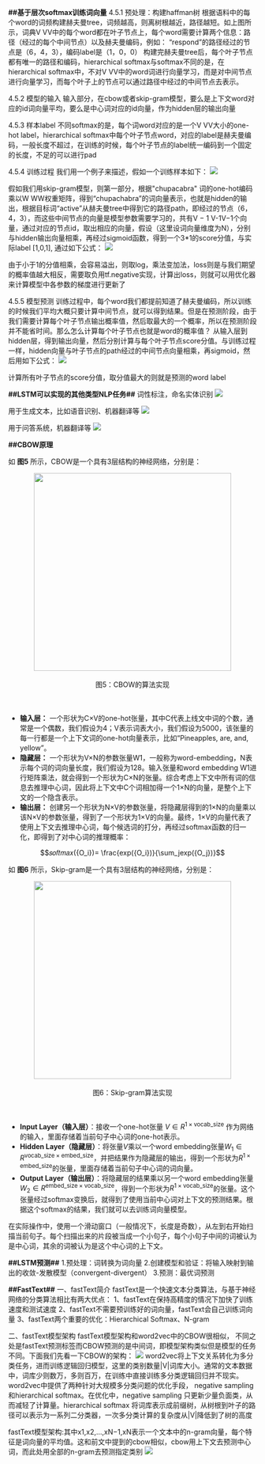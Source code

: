 **##基于层次softmax训练词向量**
4.5.1 预处理：构建haffman树
根据语料中的每个word的词频构建赫夫曼tree，词频越高，则离树根越近，路径越短。如上图所示，词典V VV中的每个word都在叶子节点上，每个word需要计算两个信息：路径（经过的每个中间节点）以及赫夫曼编码，例如：
“respond”的路径经过的节点是（6，4，3），编码label是（1，0，0）
构建完赫夫曼tree后，每个叶子节点都有唯一的路径和编码，hierarchical softmax与softmax不同的是，在hierarchical softmax中，不对V VV中的word词进行向量学习，而是对中间节点进行向量学习，而每个叶子上的节点可以通过路径中经过的中间节点去表示。

4.5.2 模型的输入
输入部分，在cbow或者skip-gram模型，要么是上下文word对应的id词向量平均，要么是中心词对应的id向量，作为hidden层的输出向量

4.5.3 样本label
不同softmax的是，每个词word对应的是一个V VV大小的one-hot label，hierarchical softmax中每个叶子节点word，对应的label是赫夫曼编码，一般长度不超过，在训练的时候，每个叶子节点的label统一编码到一个固定的长度，不足的可以进行pad

4.5.4 训练过程
我们用一个例子来描述，假如一个训练样本如下：
![](https://ai-studio-static-online.cdn.bcebos.com/bf3678d57ec54ba386c909ac55a0080e531a722199024039980bf1aa5f21da6a)

假如我们用skip-gram模型，则第一部分，根据"chupacabra" 词的one-hot编码乘以W WW权重矩阵，得到“chupachabra”的词向量表示，也就是hidden的输出，根据目标词“active”从赫夫曼tree中得到它的路径path，即经过的节点（6，4，3），而这些中间节点的向量是模型参数需要学习的，共有V − 1 V-1V−1个向量，通过对应的节点id，取出相应的向量，假设（这里设词向量维度为N），分别与hidden输出向量相乘，再经过sigmoid函数，得到一个3*1的score分值，与实际label [1,0,1], 通过如下公式：
![](https://ai-studio-static-online.cdn.bcebos.com/4ba484b3031d4d6587f6ca76ab683148a14573a121934c8d9099ca889994d465)

由于小于1的分值相乘，会容易溢出，则取log，乘法变加法，loss则是与我们期望的概率值越大相反，需要取负用tf.negative实现，计算出loss，则就可以用优化器来计算模型中各参数的梯度进行更新了

4.5.5 模型预测
训练过程中，每个word我们都提前知道了赫夫曼编码，所以训练的时候我们平均大概只要计算中间节点，就可以得到结果。但是在预测阶段，由于我们需要计算每个叶子节点输出概率值，然后取最大的一个概率，所以在预测阶段并不能省时间。那么怎么计算每个叶子节点也就是word的概率值？
从输入层到hidden层，得到输出向量，然后分别计算与每个叶子节点score分值。与训练过程一样，hidden向量与叶子节点的path经过的中间节点向量相乘，再sigmoid，然后用如下公式：
![](https://ai-studio-static-online.cdn.bcebos.com/9b927905e3144c2aa2b47e560e823738755d2ea6520044579f9c0108a4be9ecd)

计算所有叶子节点的score分值，取分值最大的则就是预测的word label


**##LSTM可以实现的其他类型NLP任务##**
词性标注，命名实体识别
![](https://ai-studio-static-online.cdn.bcebos.com/a9230c28fac541fe8830502b3351b0c78931176427634f6eb0c8fe1bb1ee02a7)


用于生成文本，比如语音识别、机器翻译等
![](https://ai-studio-static-online.cdn.bcebos.com/a637a1a376f74c29aa0cc50ba57f2d456ab83de695594e538c56a81aa365def7)


用于问答系统，机器翻译等
![](https://ai-studio-static-online.cdn.bcebos.com/6e4ca1ccc1b149528bc8f3771315ecdc66d1455ddc82444aa8a0ba8e9cf69481)


**##CBOW原理**

如 **图5** 所示，CBOW是一个具有3层结构的神经网络，分别是：

<center><img src="https://ai-studio-static-online.cdn.bcebos.com/72397490c0ba499692cff31484431c57bc9d20f7ef344454868e12d628ec5bd3" width="400" ></center>
<center><br>图5：CBOW的算法实现</br></center>
<br></br>

* **输入层：** 一个形状为C×V的one-hot张量，其中C代表上线文中词的个数，通常是一个偶数，我们假设为4；V表示词表大小，我们假设为5000，该张量的每一行都是一个上下文词的one-hot向量表示，比如“Pineapples, are, and, yellow”。
* **隐藏层：** 一个形状为V×N的参数张量W1，一般称为word-embedding，N表示每个词的词向量长度，我们假设为128。输入张量和word embedding W1进行矩阵乘法，就会得到一个形状为C×N的张量。综合考虑上下文中所有词的信息去推理中心词，因此将上下文中C个词相加得一个1×N的向量，是整个上下文的一个隐含表示。
* **输出层：** 创建另一个形状为N×V的参数张量，将隐藏层得到的1×N的向量乘以该N×V的参数张量，得到了一个形状为1×V的向量。最终，1×V的向量代表了使用上下文去推理中心词，每个候选词的打分，再经过softmax函数的归一化，即得到了对中心词的推理概率：

$$𝑠𝑜𝑓𝑡𝑚𝑎𝑥({O_i})= \frac{exp({O_i})}{\sum_jexp({O_j})}$$

如 **图6** 所示，Skip-gram是一个具有3层结构的神经网络，分别是：

<center><img src="https://ai-studio-static-online.cdn.bcebos.com/a572953b845d4c91bdf6b7b475e7b4437bee69bd60024eb2b8c46f56adf2bdef" width="400" ></center>
<center><br>图6：Skip-gram算法实现</br></center>
<br></br>

- **Input Layer（输入层）**：接收一个one-hot张量 $V \in R^{1 \times \text{vocab\_size}}$ 作为网络的输入，里面存储着当前句子中心词的one-hot表示。
- **Hidden Layer（隐藏层）**：将张量$V$乘以一个word embedding张量$W_1 \in R^{\text{vocab\_size} \times \text{embed\_size}}$，并把结果作为隐藏层的输出，得到一个形状为$R^{1 \times \text{embed\_size}}$的张量，里面存储着当前句子中心词的词向量。
- **Output Layer（输出层）**：将隐藏层的结果乘以另一个word embedding张量$W_2 \in R^{\text{embed\_size} \times \text{vocab\_size}}$，得到一个形状为$R^{1 \times \text{vocab\_size}}$的张量。这个张量经过softmax变换后，就得到了使用当前中心词对上下文的预测结果。根据这个softmax的结果，我们就可以去训练词向量模型。

在实际操作中，使用一个滑动窗口（一般情况下，长度是奇数），从左到右开始扫描当前句子。每个扫描出来的片段被当成一个小句子，每个小句子中间的词被认为是中心词，其余的词被认为是这个中心词的上下文。



**##LSTM预测##**
1.预处理：词转换为词向量
2.创建模型和验证：将输入映射到输出的收敛-发散模型（convergent-divergent）
3.预测：最优词预测

**##FastText##**
一、fastText简介
fastText是一个快速文本分类算法，与基于神经网络的分类算法相比有两大优点：
1、fastText在保持高精度的情况下加快了训练速度和测试速度
2、fastText不需要预训练好的词向量，fastText会自己训练词向量
3、fastText两个重要的优化：Hierarchical Softmax、N-gram

二、fastText模型架构
fastText模型架构和word2vec中的CBOW很相似， 不同之处是fastText预测标签而CBOW预测的是中间词，即模型架构类似但是模型的任务不同。下面我们先看一下CBOW的架构：
![](https://ai-studio-static-online.cdn.bcebos.com/126b1e219ba647b79ccb8f46cb1a067889445f30c4f84fae9d0492c4e49e0ff1)
word2vec将上下文关系转化为多分类任务，进而训练逻辑回归模型，这里的类别数量|V|词库大小。通常的文本数据中，词库少则数万，多则百万，在训练中直接训练多分类逻辑回归并不现实。word2vec中提供了两种针对大规模多分类问题的优化手段， negative sampling 和hierarchical softmax。在优化中，negative sampling 只更新少量负面类，从而减轻了计算量。hierarchical softmax 将词库表示成前缀树，从树根到叶子的路径可以表示为一系列二分类器，一次多分类计算的复杂度从|V|降低到了树的高度

fastText模型架构:其中x1,x2,…,xN−1,xN表示一个文本中的n-gram向量，每个特征是词向量的平均值。这和前文中提到的cbow相似，cbow用上下文去预测中心词，而此处用全部的n-gram去预测指定类别
![](https://ai-studio-static-online.cdn.bcebos.com/c9bae2caaffc4bb2baa81d8fb2da817feec73f982564405190529af72a9f17ed)

